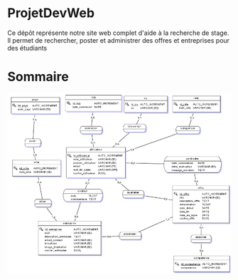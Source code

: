 # ProjetDevWeb


Ce dépôt représente notre site web complet d'aide à la recherche de stage. Il permet de rechercher, poster et administrer des offres et entreprises pour des étudiants

# Sommaire

![alt text](documentation/image.png)